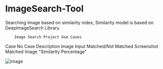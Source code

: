 # ImageSearch-Tool
Searching Image based on similarity index, Similarity model is based on DeepImageSearch Library
					
		Image Search Project Use Cases			
					
Case No	Case Description	Image Input	Matched/Not Matched Screenshot	Matched Image 	"Similarity
Percentage"




































![image](https://github.com/njain369/ImageSearch-Tool/assets/39515949/254adb1a-76db-43b5-bd0b-9939168eb1c8)

